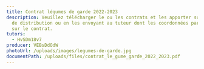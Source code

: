 ```yaml
---
title: Contrat légumes de garde 2022-2023
description: Veuillez télécharger le ou les contrats et les apporter sur le lieu
  de distribution ou en les envoyant au tuteur dont les coordonnées paraissent
  sur le contrat.
tutors:
  - HvSDm18v7
producer: VEBsDdOdW
photoUrl: /uploads/images/legumes-de-garde.jpg
documentPath: /uploads/files/contrat_le_gume_garde_2022_2023.pdf
---
```

